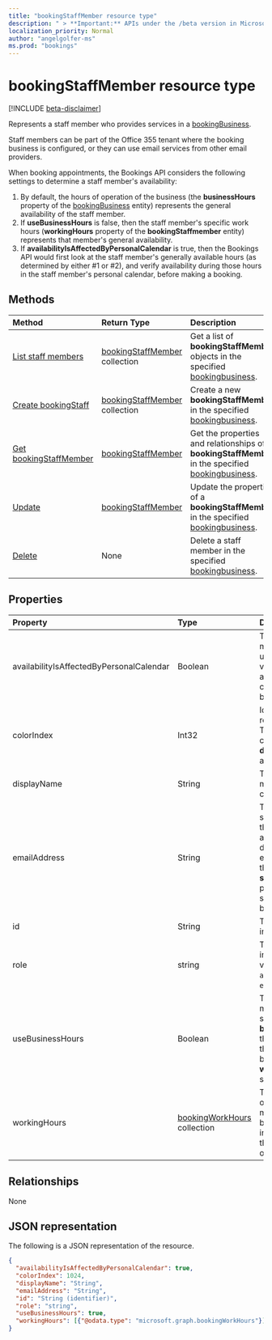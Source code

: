 ```yaml
---
title: "bookingStaffMember resource type"
description: " > **Important:** APIs under the /beta version in Microsoft Graph are in preview and are subject to change. Use of these APIs in production applications is not supported."
localization_priority: Normal
author: "angelgolfer-ms"
ms.prod: "bookings"
---
```


# bookingStaffMember resource type

 [!INCLUDE [beta-disclaimer](../../includes/beta-disclaimer.md)]
 
Represents a staff member who provides services in a [bookingBusiness](bookingbusiness.md).

Staff members can be part of the Office 355 tenant where the booking business is configured, or they can use email services from other email providers.

When booking appointments, the Bookings API considers the following settings to determine a staff member's availability: 

1. By default, the hours of operation of the business (the **businessHours** property of the [bookingBusiness](bookingbusiness.md) entity) represents the general availability of the staff member.
2. If **useBusinessHours** is false, then the staff member's specific work hours (**workingHours** property of the **bookingStaffmember** entity) represents that member's general availability.
3. If **availabilityIsAffectedByPersonalCalendar** is true, then the Bookings API would first look at the staff member's generally available hours (as determined by either #1 or #2), and verify availability during those hours in the staff member's personal calendar, before making a booking.

## Methods

| Method		   | Return Type	|Description|
|:---------------|:--------|:----------|
|[List staff members](../api/bookingbusiness-list-staffmembers.md) | [bookingStaffMember](bookingstaffmember.md) collection | Get a list of **bookingStaffMember** objects in the specified [bookingbusiness](../resources/bookingbusiness.md). |
|[Create bookingStaff](../api/bookingbusiness-post-staffmembers.md) | [bookingStaffMember](bookingstaffmember.md) collection | Create a new **bookingStaffMember** in the specified [bookingbusiness](../resources/bookingbusiness.md). |
|[Get bookingStaffMember](../api/bookingstaffmember-get.md) | [bookingStaffMember](bookingstaffmember.md) |Get the properties and relationships of a **bookingStaffMember** in the specified [bookingbusiness](../resources/bookingbusiness.md).|
|[Update](../api/bookingstaffmember-update.md) | [bookingStaffMember](bookingstaffmember.md)	|Update the properties of a **bookingStaffMember** in the specified [bookingbusiness](../resources/bookingbusiness.md).|
|[Delete](../api/bookingstaffmember-delete.md) | None |Delete a staff member in the specified [bookingbusiness](../resources/bookingbusiness.md). |

## Properties
| Property	   | Type	|Description|
|:---------------|:--------|:----------|
|availabilityIsAffectedByPersonalCalendar|Boolean|True means that if the staff member is an Office 365 user, the Bookings API would verify the staff member's availability in their personal calendar in Office 365, before making a booking. |
|colorIndex|Int32|Identifies a color to represent the staff member. The color corresponds to the color palette in the **Staff details** page in the Bookings app.|
|displayName|String|The name of the staff member, as displayed to customers. Required.|
|emailAddress|String|The email address of the staff member. This can be in the same Office 365 tenant as the business, or in a different email domain. This email address can be used if the **sendConfirmationsToOwner** property is set to true in the scheduling policy of the business. Required.|
|id|String| The ID of the staff member, in a GUID format. Read-only.|
|role|string| The role of the staff member in the business. Possible values are: `guest`, `administrator`, `viewer`, `externalGuest`. Required.|
|useBusinessHours|Boolean|True means the staff member's availability is as specified in the **businessHours** property of the business. False means the availability is determined by the staff member's **workingHours** property setting.|
|workingHours|[bookingWorkHours](bookingworkhours.md) collection|The range of hours each day of the week that the staff member is available for booking. By default, they are initialized to be the same as the **businessHours** property of the business.|

## Relationships
None


## JSON representation

The following is a JSON representation of the resource.

<!-- {
  "blockType": "resource",
  "optionalProperties": [

  ],
  "@odata.type": "microsoft.graph.bookingStaffMember"
}-->

```json
{
  "availabilityIsAffectedByPersonalCalendar": true,
  "colorIndex": 1024,
  "displayName": "String",
  "emailAddress": "String",
  "id": "String (identifier)",
  "role": "string",
  "useBusinessHours": true,
  "workingHours": [{"@odata.type": "microsoft.graph.bookingWorkHours"}]
}

```

<!-- uuid: 8fcb5dbc-d5aa-4681-8e31-b001d5168d79
2015-10-25 14:57:30 UTC -->
<!--
{
  "type": "#page.annotation",
  "description": "bookingStaffMember resource",
  "keywords": "",
  "section": "documentation",
  "tocPath": "",
  "suppressions": [
    "Error: /api-reference/beta/resources/bookingstaffmember.md:\r\n      Exception processing links.\r\n    System.ArgumentException: Link Definition was null. Link text: !INCLUDE [beta-disclaimer](../../includes/beta-disclaimer.md)\r\n      at ApiDoctor.Validation.DocFile.get_LinkDestinations()\r\n      at ApiDoctor.Validation.DocSet.ValidateLinks(Boolean includeWarnings, String[] relativePathForFiles, IssueLogger issues, Boolean requireFilenameCaseMatch, Boolean printOrphanedFiles)"
  ]
}
-->
